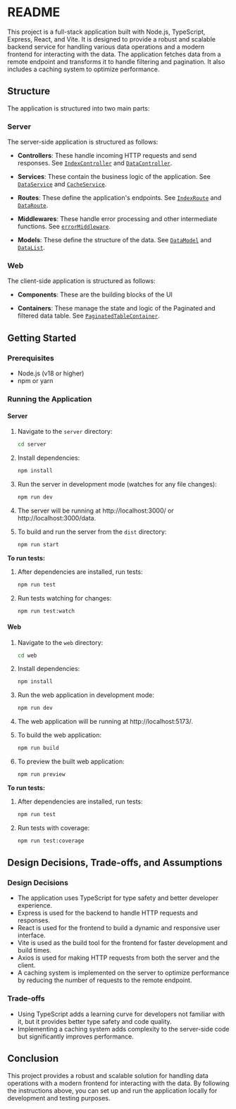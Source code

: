 # README

This project is a full-stack application built with Node.js, TypeScript, Express, React, and Vite. It is designed to provide a robust and scalable backend service for handling various data operations and a modern frontend for interacting with the data. The application fetches data from a remote endpoint and transforms it to handle filtering and pagination. It also includes a caching system to optimize performance.

## Structure

The application is structured into two main parts:

### Server

The server-side application is structured as follows:

- **Controllers**: These handle incoming HTTP requests and send responses. See [`IndexController`](server/src/controllers/index.controller.ts) and [`DataController`](server/src/controllers/data.controller.ts).

- **Services**: These contain the business logic of the application. See [`DataService`](server/src/services/data.service.ts) and [`CacheService`](server/src/services/cache.service.ts).

- **Routes**: These define the application's endpoints. See [`IndexRoute`](server/src/routes/index.route.ts) and [`DataRoute`](server/src/routes/data.route.ts).

- **Middlewares**: These handle error processing and other intermediate functions. See [`errorMiddleware`](server/src/middlewares/error.middleware.ts).

- **Models**: These define the structure of the data. See [`DataModel`](server/src/models/data.model.ts) and [`DataList`](server/src/models/dataList.model.ts).

### Web

The client-side application is structured as follows:

- **Components**: These are the building blocks of the UI

- **Containers**: These manage the state and logic of the Paginated and filtered data table. See [`PaginatedTableContainer`](web/src/containers/PaginatedTableContainer/PaginatedTableContainer.tsx).

## Getting Started

### Prerequisites

- Node.js (v18 or higher)
- npm or yarn

### Running the Application

#### Server

1. Navigate to the `server` directory:

   ```sh
   cd server
   ```

2. Install dependencies:

   ```sh
   npm install
   ```

3. Run the server in development mode (watches for any file changes):

   ```sh
   npm run dev
   ```

4. The server will be running at http://localhost:3000/ or http://localhost:3000/data.

5. To build and run the server from the `dist` directory:
   ```sh
   npm run start
   ```

**To run tests:**

1. After dependencies are installed, run tests:

   ```sh
   npm run test
   ```

2. Run tests watching for changes:
   ```sh
   npm run test:watch
   ```

#### Web

1. Navigate to the `web` directory:

   ```sh
   cd web
   ```

2. Install dependencies:

   ```sh
   npm install
   ```

3. Run the web application in development mode:

   ```sh
   npm run dev
   ```

4. The web application will be running at http://localhost:5173/.

5. To build the web application:

   ```sh
   npm run build
   ```

6. To preview the built web application:
   ```sh
   npm run preview
   ```

**To run tests:**

1. After dependencies are installed, run tests:

   ```sh
   npm run test
   ```

2. Run tests with coverage:
   ```sh
   npm run test:coverage
   ```

## Design Decisions, Trade-offs, and Assumptions

### Design Decisions

- The application uses TypeScript for type safety and better developer experience.
- Express is used for the backend to handle HTTP requests and responses.
- React is used for the frontend to build a dynamic and responsive user interface.
- Vite is used as the build tool for the frontend for faster development and build times.
- Axios is used for making HTTP requests from both the server and the client.
- A caching system is implemented on the server to optimize performance by reducing the number of requests to the remote endpoint.

### Trade-offs

- Using TypeScript adds a learning curve for developers not familiar with it, but it provides better type safety and code quality.
- Implementing a caching system adds complexity to the server-side code but significantly improves performance.

## Conclusion

This project provides a robust and scalable solution for handling data operations with a modern frontend for interacting with the data. By following the instructions above, you can set up and run the application locally for development and testing purposes.
